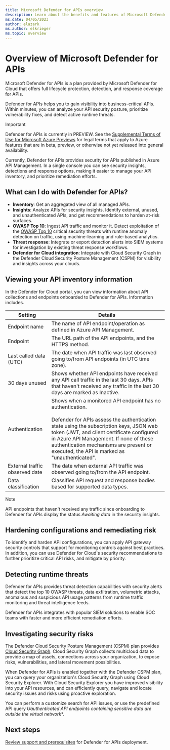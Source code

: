 ```yaml
---
title: Microsoft Defender for APIs overview
description: Learn about the benefits and features of Microsoft Defender for APIs
ms.date: 04/05/2023
author: elazark
ms.author: elkrieger
ms.topic: overview
---
```


# Overview of Microsoft Defender for APIs

Microsoft Defender for APIs is a plan provided by Microsoft Defender for Cloud that offers full lifecycle protection, detection, and response coverage for APIs.

Defender for APIs helps you to gain visibility into business-critical APIs. Within minutes, you can analyze your API security posture, prioritize vulnerability fixes, and detect active runtime threats.

> [!IMPORTANT]
> Defender for APIs is currently in PREVIEW.
> See the [Supplemental Terms of Use for Microsoft Azure Previews](https://azure.microsoft.com/support/legal/preview-supplemental-terms/) for legal terms that apply to Azure features that are in beta, preview, or otherwise not yet released into general availability.

Currently, Defender for APIs provides security for APIs published in Azure API Management. In a single console you can see security insights, detections and response options, making it easier to manage your API inventory, and prioritize remediation efforts.

## What can I do with Defender for APIs?

- **Inventory**: Get an aggregated view of all managed APIs.  
- **Insights**: Analyze APIs for security insights. Identify external, unused, and unauthenticated APIs, and get recommendations to harden at-risk surfaces. 
- **OWASP Top 10**: Ingest API traffic and monitor it. Detect exploitation of the [OWASP Top 10](https://owasp.org/www-project-top-ten/) critical security threats with runtime anomaly detection on traffic, using machine-learning and rule-based analytics. 
- **Threat response**: Integrate or export detection alerts into SIEM systems for investigation by existing threat response workflows. 
- **Defender for Cloud integration**: Integrate with Cloud Security Graph in the Defender Cloud Security Posture Management (CSPM) for visibility and insights across your clouds.


## Viewing your API inventory information

In the Defender for Cloud portal, you can view information about API collections and endpoints onboarded to Defender for APIs. Information includes.

**Setting** | **Details**
--- | ---
Endpoint name | The name of API endpoint/operation as defined in Azure API Management.
Endpoint | The URL path of the API endpoints, and the HTTPS method. 
Last called data (UTC) | The date when API traffic was last observed going to/from API endpoints (in UTC time zone). 
30 days unused | Shows whether API endpoints have received any API call traffic in the last 30 days. APIs that haven't received any traffic in the last 30 days are marked as Inactive. 
Authentication | Shows when a monitored API endpoint has no authentication. <br/><br/> Defender for APIs assess the authentication state using the subscription keys, JSON web token (JWT, and client certificate configured in Azure API Management. If none of these authentication mechanisms are present or executed, the API is marked as "unauthenticated". 
External traffic observed date | The date when external API traffic was observed going to/from the API endpoint. 
Data classification | Classifies API request and response bodies based for supported data types. 

> [!NOTE]
> API endpoints that haven't received any traffic since onboarding to Defender for APIs display the status *Awaiting data* in the security insights.

## Hardening configurations and remediating risk

To identify and harden API configurations, you can apply API gateway security controls that support for monitoring controls against best practices. In addition, you can use Defender for Cloud's security recommendations to further prioritize critical API risks, and mitigate by priority. 

## Detecting runtime threats

Defender for APIs provides threat detection capabilities with security alerts that detect the top 10 OWASP threats, data exfiltration, volumetric attacks, anomalous and suspicious API usage patterns from runtime traffic monitoring and threat intelligence feeds.

Defender for APIs integrates with popular SIEM solutions to enable SOC teams with faster and more efficient remediation efforts.

## Investigating security risks

The Defender Cloud Security Posture Management (CSPM) plan provides [Cloud Security Graph](concept-attack-path.md). Cloud Security Graph collects multicloud data to provide a map of assets, connections across your organization, to expose risks, vulnerabilities, and lateral movement possibilities. 

When Defender for APIs is enabled together with the Defender CSPM plan, you can query your organization's Cloud Security Graph using Cloud Security Explorer. With Cloud Security Explorer you have improved visibility into your API resources, and can efficiently query, navigate and locate security issues and risks using proactive exploration.

You can perform a customize search for API issues, or use the predefined API query *Uauthenticated API endpoints containing sensitive data are outside the virtual network**.

## Next steps

[Review support and prerequisites](defender-for-apis-prepare.md) for Defender for APIs deployment.
